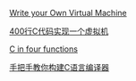 [Write your Own Virtual Machine](https://justinmeiners.github.io/lc3-vm/)

[400行C代码实现一个虚拟机](https://arthurchiao.github.io/blog/write-your-own-virtual-machine-zh/)

[C in four functions](https://github.com/rswier/c4)

[手把手教你构建C语言编译器](https://lotabout.me/2015/write-a-C-interpreter-0/)

